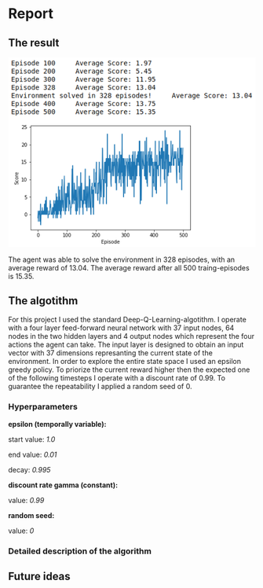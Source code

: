 # Report

## The result

![Plot of rewards](Navigation_Score.png)

The agent was able to solve the environment in 328 episodes, with an average reward of 13.04. The average reward after all 500 traing-episodes is 15.35.

## The algotithm

For this project I used the standard Deep-Q-Learning-algotithm. I operate with a four layer feed-forward neural network with 37 input nodes, 64 nodes in the two hidden layers and 4 output nodes which represent the four actions the agent can take. The input layer is designed to obtain an input vector with 37 dimensions represanting the current state of the environment. In order to explore the entire state space I used an epsilon greedy policy. To priorize the current reward higher then the expected one of the following timesteps I operate with a discount rate of 0.99. To guarantee the repeatability I applied a random seed of 0.

### Hyperparameters

**epsilon (temporally variable):**

start value: *1.0*

end value: *0.01*

decay: *0.995*

**discount rate gamma (constant):**

value: *0.99*

**random seed:**

value: *0*

### Detailed description of the algorithm

## Future ideas
